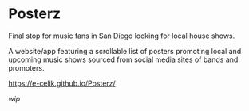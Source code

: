 # Posterz
Final stop for music fans in San Diego looking for local house shows.

A website/app featuring a scrollable list of posters promoting local and upcoming music shows sourced from social media sites of bands and promoters.

https://e-celik.github.io/Posterz/  

_wip_
